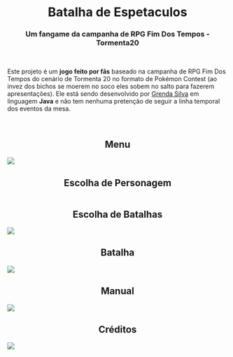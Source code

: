 <h1 align="center">Batalha de Espetaculos</h1>
<h3 align="center">Um fangame da campanha de RPG Fim Dos Tempos - Tormenta20</h3>

</br>

Este projeto é um <b>jogo feito por fãs</b> baseado na campanha de RPG Fim Dos Tempos do cenário de Tormenta 20 no formato de Pokémon Contest (ao invez dos bichos se moerem no soco eles sobem no salto para fazerem apresentações). Ele está sendo desenvolvido por <a href="https://github.com/GrendaCarla">Grenda Silva</a> em linguagem <b>Java</b> e não tem nenhuma pretenção de seguir a linha temporal dos eventos da mesa.

</br>
<h2 align="center">Menu</h2>

<img src="https://user-images.githubusercontent.com/80162033/149597834-8c844d2b-a005-46a2-9e3c-91dbc01c2d2b.PNG">

</br>
<h2 align="center">Escolha de Personagem</h2>

<img src="">

</br>
<h2 align="center">Escolha de Batalhas</h2>

<img src="https://user-images.githubusercontent.com/80162033/149598370-8e5fc6c8-e4e7-4868-a61a-69352a7d6f1d.PNG">

</br>
<h2 align="center">Batalha</h2>

<img src="https://user-images.githubusercontent.com/80162033/149598505-94d866e2-c6dc-48fb-bb19-a6dd292103c8.PNG">

</br>
<h2 align="center">Manual</h2>

<img src="https://user-images.githubusercontent.com/80162033/149599004-948c9bc3-b772-4834-8573-ecb7059eae89.PNG">

</br>
<h2 align="center">Créditos</h2>

<img src="https://user-images.githubusercontent.com/80162033/149599266-4f45a579-d88a-4922-9529-5f4f7e6b6309.PNG">

<!-- [upload] -->
